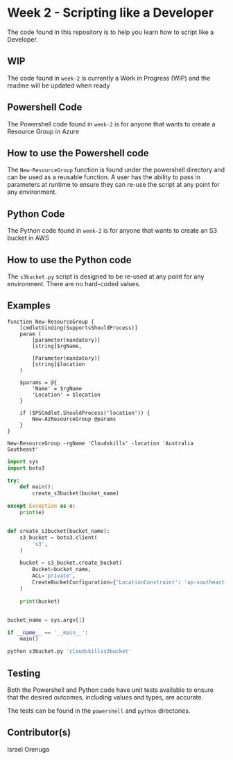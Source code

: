 # Week 2 - Scripting like a Developer

The code found in this repository is to help you learn how to script like a Developer.

## WIP
The code found in `week-2` is currently a Work in Progress (WIP) and the readme will be updated when ready

## Powershell Code
The Powershell code found in `week-2` is for anyone that wants to create a Resource Group in Azure

## How to use the Powershell code
The `New-ResourceGroup` function is found under the powershell directory and can be used as a reusable function. A user has the ability to pass in parameters at runtime to ensure they can re-use the script at any point for any environment.

## Python Code
The Python code found in `week-2` is for anyone that wants to create an S3 bucket in AWS

## How to use the Python code
The `s3bucket.py` script is designed to be re-used at any point for any environment. There are no hard-coded values.

## Examples
```Pwsh
function New-ResourceGroup {
    [cmdletbinding(SupportsShouldProcess)]
    param (
        [parameter(mandatory)]
        [string]$rgName,

        [Parameter(mandatory)]
        [string]$location
    )

    $params = @{
        'Name' = $rgName
        'Location' = $location
    }

    if ($PSCmdlet.ShouldProcess('location')) {
        New-AzResourceGroup @params
    }
}

New-ResourceGroup -rgName 'Cloudskills' -location 'Australia Southeast'
```


```Python
import sys
import boto3

try:
    def main():
        create_s3bucket(bucket_name)

except Exception as e:
    print(e)


def create_s3bucket(bucket_name):
    s3_bucket = boto3.client(
        's3',
    )

    bucket = s3_bucket.create_bucket(
        Bucket=bucket_name,
        ACL='private',
        CreateBucketConfiguration={'LocationConstraint': 'ap-southeast-2'},
    )

    print(bucket)


bucket_name = sys.argv[1]

if __name__ == '__main__':
    main()

python s3bucket.py 'cloudskillss3bucket'
```

## Testing
Both the Powershell and Python code have unit tests available to ensure that the desired outcomes, including values and types, are accurate.

The tests can be found in the `powershell` and `python` directories.

## Contributor(s)
Israel Orenuga
